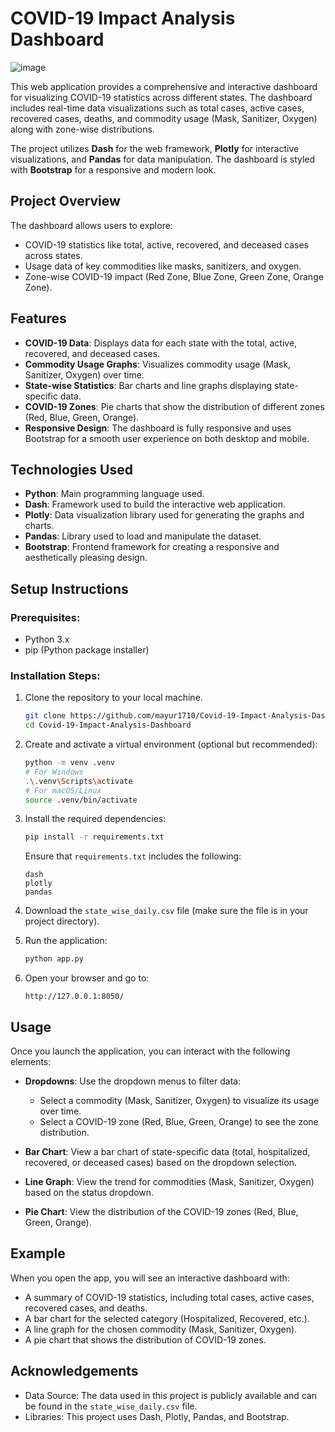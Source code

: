 # COVID-19 Impact Analysis Dashboard

![image](https://github.com/user-attachments/assets/6f35d4b1-b32c-44ac-abde-2365008ab0bc)


This web application provides a comprehensive and interactive dashboard for visualizing COVID-19 statistics across different states. The dashboard includes real-time data visualizations such as total cases, active cases, recovered cases, deaths, and commodity usage (Mask, Sanitizer, Oxygen) along with zone-wise distributions.

The project utilizes **Dash** for the web framework, **Plotly** for interactive visualizations, and **Pandas** for data manipulation. The dashboard is styled with **Bootstrap** for a responsive and modern look.

## Project Overview

The dashboard allows users to explore:
- COVID-19 statistics like total, active, recovered, and deceased cases across states.
- Usage data of key commodities like masks, sanitizers, and oxygen.
- Zone-wise COVID-19 impact (Red Zone, Blue Zone, Green Zone, Orange Zone).

## Features
- **COVID-19 Data**: Displays data for each state with the total, active, recovered, and deceased cases.
- **Commodity Usage Graphs**: Visualizes commodity usage (Mask, Sanitizer, Oxygen) over time.
- **State-wise Statistics**: Bar charts and line graphs displaying state-specific data.
- **COVID-19 Zones**: Pie charts that show the distribution of different zones (Red, Blue, Green, Orange).
- **Responsive Design**: The dashboard is fully responsive and uses Bootstrap for a smooth user experience on both desktop and mobile.

## Technologies Used
- **Python**: Main programming language used.
- **Dash**: Framework used to build the interactive web application.
- **Plotly**: Data visualization library used for generating the graphs and charts.
- **Pandas**: Library used to load and manipulate the dataset.
- **Bootstrap**: Frontend framework for creating a responsive and aesthetically pleasing design.

## Setup Instructions

### Prerequisites:
- Python 3.x
- pip (Python package installer)

### Installation Steps:
1. Clone the repository to your local machine.
   ```bash
   git clone https://github.com/mayur1710/Covid-19-Impact-Analysis-Dashboard.git
   cd Covid-19-Impact-Analysis-Dashboard
   ```

2. Create and activate a virtual environment (optional but recommended):
   ```bash
   python -m venv .venv
   # For Windows
   .\.venv\Scripts\activate
   # For macOS/Linux
   source .venv/bin/activate
   ```

3. Install the required dependencies:
   ```bash
   pip install -r requirements.txt
   ```

   Ensure that `requirements.txt` includes the following:
   ```
   dash
   plotly
   pandas
   ```

4. Download the `state_wise_daily.csv` file (make sure the file is in your project directory).

5. Run the application:
   ```bash
   python app.py
   ```

6. Open your browser and go to:
   ```
   http://127.0.0.1:8050/
   ```

## Usage

Once you launch the application, you can interact with the following elements:
- **Dropdowns**: Use the dropdown menus to filter data:
  - Select a commodity (Mask, Sanitizer, Oxygen) to visualize its usage over time.
  - Select a COVID-19 zone (Red, Blue, Green, Orange) to see the zone distribution.
  
- **Bar Chart**: View a bar chart of state-specific data (total, hospitalized, recovered, or deceased cases) based on the dropdown selection.

- **Line Graph**: View the trend for commodities (Mask, Sanitizer, Oxygen) based on the status dropdown.

- **Pie Chart**: View the distribution of the COVID-19 zones (Red, Blue, Green, Orange).

## Example

When you open the app, you will see an interactive dashboard with:
- A summary of COVID-19 statistics, including total cases, active cases, recovered cases, and deaths.
- A bar chart for the selected category (Hospitalized, Recovered, etc.).
- A line graph for the chosen commodity (Mask, Sanitizer, Oxygen).
- A pie chart that shows the distribution of COVID-19 zones.



## Acknowledgements
- Data Source: The data used in this project is publicly available and can be found in the `state_wise_daily.csv` file.
- Libraries: This project uses Dash, Plotly, Pandas, and Bootstrap.

